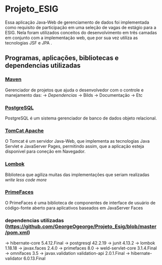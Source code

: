 # Projeto_ESIG
Essa aplicação Java-Web de gerenciamento de dados foi implementada como requisito de participação em uma seleção de vagas de estágio para a ESIG. Nela foram utilizados conceitos do desenvolvimento em três camadas em conjunto com a implementação web, que por sua vez utiliza as tecnologias JSF e JPA .

## Programas, aplicações, bibliotecas e dependencias utilizadas

### [Maven](https://maven.apache.org/index.html)
Gerenciador de projetos que ajuda o desenvolvedor com o controle e manejamento das:
-> *Dependencias*
-> Bilds
-> Documentação
-> Etc

### [PostgreSQL](https://www.postgresql.org/)
PostgreSQL é um sistema gerenciador de banco de dados objeto relacional.

### [TomCat Apache](http://tomcat.apache.org/)
O Tomcat é um servidor Java-Web, que implementa as tecnologias Java Servlet e JavaServer Pages, permitindo assim, que a aplicação esteja disponivel para coneção em Navegador. 

### [Lombok](https://projectlombok.org/)
Biblioteca que agiliza muitas das implementações que seriam realizadas 
*write less code more*

### [PrimeFaces](https://www.primefaces.org/)
O PrimeFaces é uma biblioteca de componentes de interface de usuário de código-fonte aberto para aplicativos baseados em JavaServer Faces

### dependencias utilizadas (https://github.com/GeorgeOgeorge/Projeto_Esig/blob/master/pom.xml)
-> hibernate-core 5.4.12.Final
-> postgresql 42.2.19
-> junit 4.13.2
-> lombok 1.18.18
-> javax.faces 2.4.0
-> primefaces 8.0
-> weld-servlet-core 3.1.4.Final
-> omnifaces 3.5
-> javax.validation validation-api 2.0.1.Final
-> hibernate-validator 6.0.13.Final
